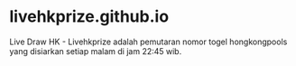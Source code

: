 # livehkprize.github.io
Live Draw HK - Livehkprize adalah pemutaran nomor togel hongkongpools yang disiarkan setiap malam di jam 22:45 wib.
